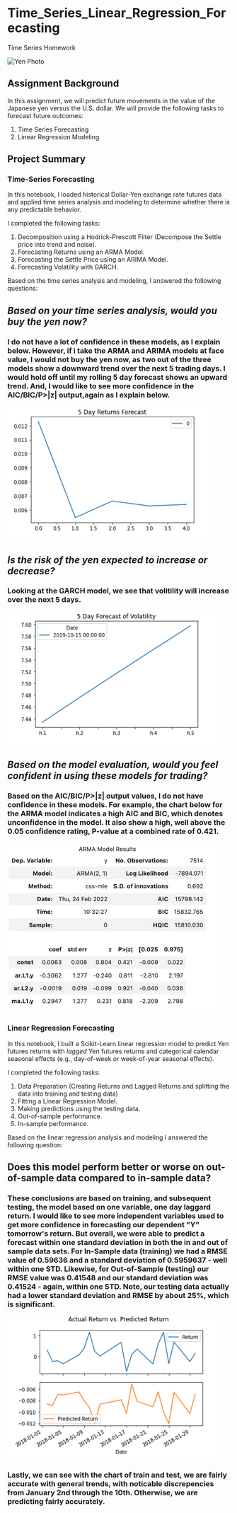 # Time_Series_Linear_Regression_Forecasting
Time Series Homework

![Yen Photo](unit-10-readme-photo.png)

## Assignment Background

In this assignment, we will predict future movements in the value of the Japanese yen versus the U.S. dollar. We will provide the following tasks to forecast future outcomes:

1. Time Series Forecasting
2. Linear Regression Modeling


## Project Summary

### Time-Series Forecasting

In this notebook, I loaded historical Dollar-Yen exchange rate futures data and applied time series analysis and modeling to determine whether there is any predictable behavior.

I completed the following tasks:

1. Decomposition using a Hodrick-Prescott Filter (Decompose the Settle price into trend and noise).
2. Forecasting Returns using an ARMA Model.
3. Forecasting the Settle Price using an ARIMA Model.
4. Forecasting Volatility with GARCH.

Based on the time series analysis and modeling, I answered the following questions:

## *Based on your time series analysis, would you buy the yen now?*
### I do not have a lot of confidence in these models, as I explain below. However, if i take the ARMA and ARIMA models at face value, I would not buy the yen now, as two out of the three models show a downward trend over the next 5 trading days. I would hold off until my rolling 5 day forecast shows an upward trend. And, I would like to see more confidence in the AIC/BIC/P>|z| output,again as I explain below.

![ARMA Chart](ARMA_5_Day_Forecast.png)

## *Is the risk of the yen expected to increase or decrease?*
### Looking at the GARCH model, we see that volitility will increase over the next 5 days.

![GARCH Volatility](GARCH_Volatility_Chart.png)

## *Based on the model evaluation, would you feel confident in using these models for trading?*
### Based on the AIC/BIC/P>|z| output values, I do not have confidence in these models.  For example, the chart below for the ARMA model indicates a high AIC and BIC, which denotes unconfidence in the model. It also show a high, well above the 0.05 confidence rating, P-value at a combined rate of 0.421.

![Confidence Indicators](ARMA_Model_Results.png)


### Linear Regression Forecasting

In this notebook, I built a Scikit-Learn linear regression model to predict Yen futures returns with *lagged* Yen futures returns and categorical calendar seasonal effects (e.g., day-of-week or week-of-year seasonal effects).

I completed the following tasks:

1. Data Preparation (Creating Returns and Lagged Returns and splitting the data into training and testing data)
2. Fitting a Linear Regression Model.
3. Making predictions using the testing data.
4. Out-of-sample performance.
5. In-sample performance.

Based on the linear regression analysis and modeling I answered the following question:

## Does this model perform better or worse on out-of-sample data compared to in-sample data?
### These conclusions are based on training, and subsequent testing, the model based on one variable, one day laggard return. I would like to see more independent variables used to get more confidence in forecasting our dependent "Y" tomorrow's return. But overall, we were able to predict a forecast within one standard deviation in both the in and out of sample data sets. For In-Sample data (training) we had a RMSE value of 0.59636 and a standard deviation of 0.5959637 - well within one STD. Likewise, for Out-of-Sample (testing) our RMSE value was 0.41548 and our standard deviation was 0.41524 - again, within one STD. Note, our testing data actually had a lower standard deviation and RMSE by about 25%, which is significant.

![Actual versus Forecast](Train_Test_Split.png)

### Lastly, we can see with the chart of train and test, we are fairly accurate with general trends, with noticable discrepencies from January 2nd through the 10th. Otherwise, we are predicting fairly accurately.
